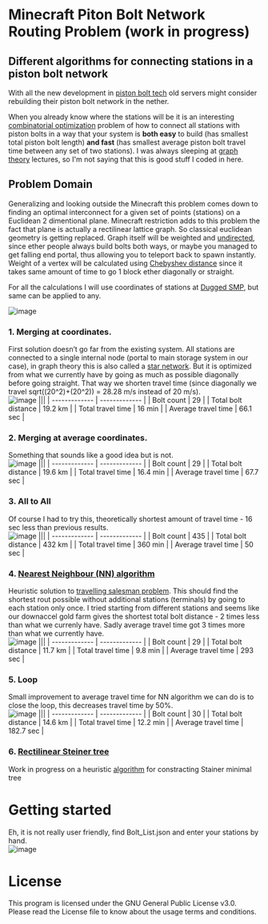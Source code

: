 # Minecraft Piton Bolt Network Routing Problem (work in progress)
## Different algorithms for connecting stations in a piston bolt network

With all the new development in [piston bolt tech](https://youtube.com/playlist?list=PLI-RNUGw-AeRkX7MQm9ArljzVCuuSzg0y) old servers might consider rebuilding their piston bolt network in the nether.

When you already know where the stations will be it is an interesting [combinatorial optimization](https://en.wikipedia.org/wiki/Combinatorial_optimization) problem of how to connect all stations with piston bolts in a way that your system is **both easy** to build (has smallest total piston bolt length) **and fast** (has smallest average piston bolt travel time between any set of two stations). I was always sleeping at [graph theory](https://en.wikipedia.org/wiki/Graph_theory) lectures, so I'm not saying that this is good stuff I coded in here.

## Problem Domain
Generalizing and looking outside the Minecraft this problem comes down to finding an optimal interconnect for a given set of points (stations) on a Euclidean 2 dimentional plane. Minecraft restriction adds to this problem the fact that plane is actually a rectilinear lattice graph. So classical euclidean geometry is getting replaced.
Graph itself will be weighted and [undirected](https://en.m.wikipedia.org/wiki/Graph_(discrete_mathematics)#Undirected_graph), since ether people always build bolts both ways, or maybe you managed to get falling end portal, thus allowing you to teleport back to spawn instantly. Weight of a vertex will be calculated using [Chebyshev distance](https://en.wikipedia.org/wiki/Chebyshev_distance) since it takes same amount of time to go 1 block ether diagonally or straight.

For all the calculations I will use coordinates of stations at [Dugged SMP](https://redirect.dugged.net:8443/map/#Survival-Nether-Top/0/7/128/-442/64), but same can be applied to any.<br/>

![image](https://user-images.githubusercontent.com/103208695/176758019-9b6523cc-89e9-464a-837e-a7187b8d20b1.png)

### 1. Merging at coordinates.
First solution doesn’t go far from the existing system. All stations are connected to a single internal node (portal to main storage system in our case), in graph theory this is also called a [star network](https://en.m.wikipedia.org/wiki/Star_(graph_theory)). But it is optimized from what we currently have by going as much as possible diagonally before going straight. That way we shorten travel time (since diagonally we travel sqrt((20^2)+(20^2)) = 28.28 m/s instead of 20 m/s).<br/>
![image](https://user-images.githubusercontent.com/103208695/176998754-63e4d135-e6cb-41ab-8d84-6db799609430.png)
|||
| ------------- | ------------- |
| Bolt count  | 29 |
| Total bolt distance  | 19.2 km  |
| Total travel time  | 16 min  |
| Average travel time  | 66.1 sec  |

### 2. Merging at average coordinates.
Something that sounds like a good idea but is not.<br/>
![image](https://user-images.githubusercontent.com/103208695/176998779-be364226-eeb7-4b0a-9324-64b2aabe47ba.png)
|||
| ------------- | ------------- |
| Bolt count  | 29 |
| Total bolt distance  | 19.6 km  |
| Total travel time  | 16.4 min  |
| Average travel time  | 67.7 sec  |

### 3. All to All
Of course I had to try this, theoretically shortest amount of travel time - 16 sec less than previous results.<br/>
![image](https://user-images.githubusercontent.com/103208695/176998799-48fed7fc-65a2-462a-a2dd-3bad63811843.png)
|||
| ------------- | ------------- |
| Bolt count  | 435 |
| Total bolt distance  | 432 km  |
| Total travel time  | 360 min  |
| Average travel time  | 50 sec  |

### 4. [Nearest Neighbour (NN) algorithm](https://en.wikipedia.org/wiki/Nearest_neighbour_algorithm)
Heuristic solution to [travelling salesman problem](https://en.wikipedia.org/wiki/Travelling_salesman_problem). This should find the shortest rout possible without additional stations (terminals) by going to each station only once. I tried starting from different stations and seems like our downaccel gold farm gives the shortest total bolt distance - 2 times less than what we currenly have. Sadly average travel time got 3 times more than what we currently have.<br/>
![image](https://user-images.githubusercontent.com/103208695/176998817-9e8a011d-32d2-4461-86ba-0584786e0263.png)
|||
| ------------- | ------------- |
| Bolt count  | 29 |
| Total bolt distance  | 11.7 km  |
| Total travel time  | 9.8 min  |
| Average travel time  | 293 sec  |

### 5. Loop
Small improvement to average travel time for NN algorithm we can do is to close the loop, this decreases travel time by 50%.<br/>
![image](https://user-images.githubusercontent.com/103208695/176998841-85e70cb8-453b-42c1-a045-5c47a00e5edd.png)
|||
| ------------- | ------------- |
| Bolt count  | 30 |
| Total bolt distance  | 14.6 km  |
| Total travel time  | 12.2 min  |
| Average travel time  | 182.7 sec  |

### 6. [Rectilinear Steiner tree](https://en.m.wikipedia.org/wiki/Steiner_tree_problem)
Work in progress on a heuristic [algorithm](https://www.textroad.com/pdf/JBASR/J.%20Basic.%20Appl.%20Sci.%20Res.,%203(1s)611-613,%202013.pdf) for constracting Stainer minimal tree<br/>

# Getting started
Eh, it is not really user friendly, find Bolt_List.json and enter your stations by hand.<br/>
![image](https://user-images.githubusercontent.com/103208695/176999826-1f5e58fc-1c66-46b0-b786-b07adbca8225.png)

# License
This program is licensed under the GNU General Public License v3.0. Please read the License file to know about the usage terms and conditions.

